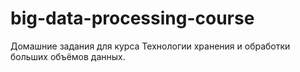 # big-data-processing-course

Домашние задания для курса Технологии хранения и обработки больших объёмов данных.
